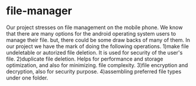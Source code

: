 # file-manager
Our project stresses on file management on the mobile phone.
We know that there are many options for the android operating system users to manage their file. 
but, there could be some draw backs of many of them. In our project we have the mark of doing the following operations.
1)make file undeletable or autorized file deletion. It is used for security of the user's file.
2)duplicate file deletion. Helps for performance and storage optimization, and also for minimizing. file complexity.
3)file encryption and decryption, also for security purpose.
4)assembling preferred file types under one folder.
